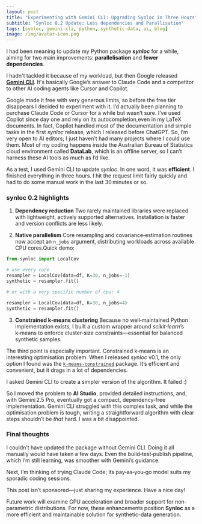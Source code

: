 ```yaml
---
layout: post
title: "Experimenting with Gemini CLI: Upgrading Synloc in Three Hours"
subtitle: "Synloc 0.2 Update: Less dependencies and Parallisation"
tags: [synloc, gemini-cli, python, synthetic-data, ai, blog]
image: /img/avatar-icon.png
---
```


I had been meaning to update my Python package ***synloc*** for a while, aiming for two main improvements: **parallelisation** and **fewer dependencies**.

I hadn't tackled it because of my workload, but then Google released **[Gemini CLI](https://github.com/google-gemini/gemini-cli)**. It's basically Google’s answer to Claude Code and a competitor to other AI coding agents like Cursor and Copilot.

Google made it free with very generous limits, so before the free tier disappears I decided to experiment with it. I’d actually been planning to purchase Claude Code or Cursor for a while but wasn’t sure. I’ve used Copilot since day one and rely on its autocompletion,even in my LaTeX documents. In fact, Copilot handled most of the documentation and simple tasks in the first *synloc* release, which I released before ChatGPT. So, I’m very open to AI editors; I just haven’t had many projects where I could use them. Most of my coding happens inside the Australian Bureau of Statistics cloud environment called **DataLab**, which is an offline server, so I can’t harness these AI tools as much as I’d like.

As a test, I used Gemini CLI to update *synloc*. In one word, it was **efficient**. I finished everything in three hours. I hit the request limit fairly quickly and had to do some manual work in the last 30 minutes or so.

### synloc 0.2 highlights

1. **Dependency reduction**
   Two rarely maintained libraries were replaced with lightweight, actively supported alternatives. Installation is faster and version conflicts are less likely.

2. **Native parallelism**
   Core resampling and covariance‑estimation routines now accept an `n_jobs` argument, distributing workloads across available CPU cores.Quick demo:

```python
from synloc import LocalCov

# use every core
resampler = LocalCov(data=df, K=30, n_jobs=-1)
synthetic = resampler.fit()

# or with a very specific number of cpu: 4

resampler = LocalCov(data=df, K=30, n_jobs=4)
synthetic = resampler.fit()
```

3. **Constrained k‑means clustering**
   Because no well‑maintained Python implementation exists, I built a custom wrapper around *scikit‑learn*’s k‑means to enforce cluster‑size constraints—essential for balanced synthetic samples.

The third point is especially important. Constrained k‑means is an interesting optimisation problem. When I released *synloc* v0.1, the only option I found was the [`k‑means‑constrained`](https://pypi.org/project/k-means-constrained/) package. It’s efficient and convenient, but it drags in a lot of dependencies.

I asked Gemini CLI to create a simpler version of the algorithm. It failed :)

So I moved the problem to **AI Studio**, provided detailed instructions, and, with Gemini 2.5 Pro, eventually got a compact, dependency‑free implementation. Gemini CLI struggled with this complex task, and while the optimisation problem is tough, writing a straightforward algorithm with clear steps shouldn’t be *that* hard. I was a bit disappointed.

### Final thoughts

I couldn’t have updated the package without Gemini CLI. Doing it all manually would have taken a few days. Even the build‑test‑publish pipeline, which I’m still learning, was smoother with Gemini’s guidance.

Next, I’m thinking of trying Claude Code; its pay‑as‑you‑go model suits my sporadic coding sessions.

This post isn’t sponsored—just sharing my experience. Have a nice day!


Future work will examine GPU acceleration and broader support for non-parametric distributions. For now, these enhancements position **Synloc** as a more efficient and maintainable solution for synthetic-data generation.

[1]: https://github.com/google-gemini/gemini-cli?utm_source=chatgpt.com "GitHub - google-gemini/gemini-cli: An open-source AI agent that brings ..."
